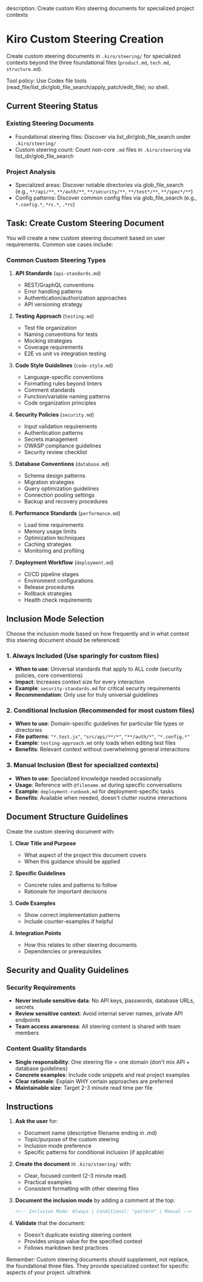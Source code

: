 <meta>
description: Create custom Kiro steering documents for specialized project contexts
</meta>

# Kiro Custom Steering Creation

Create custom steering documents in `.kiro/steering/` for specialized contexts beyond the three foundational files (`product.md`, `tech.md`, `structure.md`).

Tool policy: Use Codex file tools (read_file/list_dir/glob_file_search/apply_patch/edit_file); no shell.

## Current Steering Status

### Existing Steering Documents
- Foundational steering files: Discover via list_dir/glob_file_search under `.kiro/steering/`
- Custom steering count: Count non-core `.md` files in `.kiro/steering` via list_dir/glob_file_search

### Project Analysis
- Specialized areas: Discover notable directories via glob_file_search (e.g., `**/api/**`, `**/auth/**`, `**/security/**`, `**/test*/**`, `**/spec*/**`)
- Config patterns: Discover common config files via glob_file_search (e.g., `*.config.*`, `*rc.*`, `.*rc`)

## Task: Create Custom Steering Document

You will create a new custom steering document based on user requirements. Common use cases include:

### Common Custom Steering Types

1. **API Standards** (`api-standards.md`)
   - REST/GraphQL conventions
   - Error handling patterns
   - Authentication/authorization approaches
   - API versioning strategy

2. **Testing Approach** (`testing.md`)
   - Test file organization
   - Naming conventions for tests
   - Mocking strategies
   - Coverage requirements
   - E2E vs unit vs integration testing

3. **Code Style Guidelines** (`code-style.md`)
   - Language-specific conventions
   - Formatting rules beyond linters
   - Comment standards
   - Function/variable naming patterns
   - Code organization principles

4. **Security Policies** (`security.md`)
   - Input validation requirements
   - Authentication patterns
   - Secrets management
   - OWASP compliance guidelines
   - Security review checklist

5. **Database Conventions** (`database.md`)
   - Schema design patterns
   - Migration strategies
   - Query optimization guidelines
   - Connection pooling settings
   - Backup and recovery procedures

6. **Performance Standards** (`performance.md`)
   - Load time requirements
   - Memory usage limits
   - Optimization techniques
   - Caching strategies
   - Monitoring and profiling

7. **Deployment Workflow** (`deployment.md`)
   - CI/CD pipeline stages
   - Environment configurations
   - Release procedures
   - Rollback strategies
   - Health check requirements

## Inclusion Mode Selection

Choose the inclusion mode based on how frequently and in what context this steering document should be referenced:

### 1. Always Included (Use sparingly for custom files)
- **When to use**: Universal standards that apply to ALL code (security policies, core conventions)
- **Impact**: Increases context size for every interaction
- **Example**: `security-standards.md` for critical security requirements
- **Recommendation**: Only use for truly universal guidelines

### 2. Conditional Inclusion (Recommended for most custom files)  
- **When to use**: Domain-specific guidelines for particular file types or directories
- **File patterns**: `"*.test.js"`, `"src/api/**/*"`, `"**/auth/*"`, `"*.config.*"`
- **Example**: `testing-approach.md` only loads when editing test files
- **Benefits**: Relevant context without overwhelming general interactions

### 3. Manual Inclusion (Best for specialized contexts)
- **When to use**: Specialized knowledge needed occasionally 
- **Usage**: Reference with `@filename.md` during specific conversations
- **Example**: `deployment-runbook.md` for deployment-specific tasks
- **Benefits**: Available when needed, doesn't clutter routine interactions

## Document Structure Guidelines

Create the custom steering document with:

1. **Clear Title and Purpose**
   - What aspect of the project this document covers
   - When this guidance should be applied

2. **Specific Guidelines**
   - Concrete rules and patterns to follow
   - Rationale for important decisions

3. **Code Examples**
   - Show correct implementation patterns
   - Include counter-examples if helpful

4. **Integration Points**
   - How this relates to other steering documents
   - Dependencies or prerequisites

## Security and Quality Guidelines

### Security Requirements
- **Never include sensitive data**: No API keys, passwords, database URLs, secrets
- **Review sensitive context**: Avoid internal server names, private API endpoints
- **Team access awareness**: All steering content is shared with team members

### Content Quality Standards
- **Single responsibility**: One steering file = one domain (don't mix API + database guidelines)
- **Concrete examples**: Include code snippets and real project examples  
- **Clear rationale**: Explain WHY certain approaches are preferred
- **Maintainable size**: Target 2-3 minute read time per file

## Instructions

1. **Ask the user** for:
   - Document name (descriptive filename ending in .md)
   - Topic/purpose of the custom steering
   - Inclusion mode preference
   - Specific patterns for conditional inclusion (if applicable)

2. **Create the document** in `.kiro/steering/` with:
   - Clear, focused content (2-3 minute read)
   - Practical examples
   - Consistent formatting with other steering files

3. **Document the inclusion mode** by adding a comment at the top:
   ```markdown
   <!-- Inclusion Mode: Always | Conditional: "pattern" | Manual -->
   ```

4. **Validate** that the document:
   - Doesn't duplicate existing steering content
   - Provides unique value for the specified context
   - Follows markdown best practices

Remember: Custom steering documents should supplement, not replace, the foundational three files. They provide specialized context for specific aspects of your project.
ultrathink
